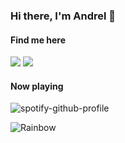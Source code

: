 ### Hi there, I'm Andrel 👋

#### Find me here
<a href="https://www.linkedin.com/in/ackw"><img src="https://img.shields.io/badge/LinkedIn-0077B5?style=for-the-badge&logo=linkedin&logoColor=white"></a>
<a href="mailto:andrelckw@gmail.com"><img src="https://img.shields.io/badge/Gmail-D14836?style=for-the-badge&logo=gmail&logoColor=white"></a>

#### Now playing
![spotify-github-profile](https://spotify-github-profile.vercel.app/api/view?uid=31az5ywbaclfzg5xem3iowmbd5fy&cover_image=true&theme=novatorem&bar_color=53b14f&bar_color_cover=false)

![Rainbow](https://user-images.githubusercontent.com/69747121/159177446-e625c60c-79e3-40bb-8d62-86d7b3b2ff9d.gif)

<!-- #### Top Languages
<img align="left" src="https://github-readme-stats.vercel.app/api/top-langs?username=ackw&show_icons=true&locale=en&layout=compact"/> -->

<!--
**ackw/ackw** is a ✨ _special_ ✨ repository because its `README.md` (this file) appears on your GitHub profile.

Here are some ideas to get you started:

- 🔭 I’m currently working on ...
- 🌱 I’m currently learning ...
- 👯 I’m looking to collaborate on ...
- 🤔 I’m looking for help with ...
- 💬 Ask me about ...
- 📫 How to reach me: ...
- 😄 Pronouns: ...
- ⚡ Fun fact: ...
-->

